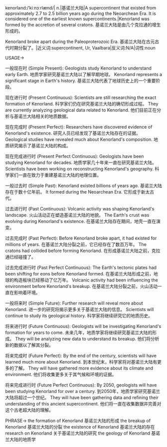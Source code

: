 kenorland:/ˈkiːnɔːrlænd/| n.|基诺兰大陆|A supercontinent that existed from approximately 2.7 to 2.5 billion years ago during the Neoarchean Era. It is considered one of the earliest known supercontinents.|Kenorland was formed by the accretion of several cratons. 基诺兰大陆是由几个克拉通的增生形成的。

Kenorland broke apart during the Paleoproterozoic Era. 基诺兰大陆在古元古代时期分裂了。|近义词:supercontinent, Ur, Vaalbara|反义词:N/A|词性:noun


USAGE->

一般现在时 (Simple Present):
Geologists study Kenorland to understand early Earth. 地质学家研究基诺兰大陆以了解早期地球。
Kenorland represents a significant stage in Earth's history. 基诺兰大陆代表了地球历史上的一个重要阶段。

现在进行时 (Present Continuous):
Scientists are still researching the exact formation of Kenorland. 科学家们仍在研究基诺兰大陆的确切形成过程。
They are currently analyzing geological data related to Kenorland. 他们目前正在分析与基诺兰大陆相关的地质数据。

现在完成时 (Present Perfect):
Researchers have discovered evidence of Kenorland's existence. 研究人员已经发现了基诺兰大陆存在的证据。
Geological studies have revealed much about Kenorland's composition. 地质研究揭示了基诺兰大陆的构成。

现在完成进行时 (Present Perfect Continuous):
Geologists have been studying Kenorland for decades.  地质学家几十年来一直在研究基诺兰大陆。
Scientists have been working on reconstructing Kenorland's geography. 科学家们一直在致力于重建基诺兰大陆的地理位置。

一般过去时 (Simple Past):
Kenorland existed billions of years ago. 基诺兰大陆存在于数十亿年前。
It formed during the Neoarchean Era. 它形成于新太古代。


过去进行时 (Past Continuous):
Volcanic activity was shaping Kenorland's landscape. 火山活动正在塑造基诺兰大陆的地貌。
The Earth's crust was evolving during Kenorland's existence. 在基诺兰大陆存在期间，地壳一直在演变。


过去完成时 (Past Perfect):
Before Kenorland broke apart, it had existed for millions of years. 在基诺兰大陆分裂之前，它已经存在了数百万年。
The cratons had collided before forming Kenorland.  在形成基诺兰大陆之前，克拉通已经碰撞了。

过去完成进行时 (Past Perfect Continuous):
The Earth's tectonic plates had been shifting for eons before Kenorland formed. 在基诺兰大陆形成之前，地球的构造板块已经移动了亿万年。
Volcanic activity had been influencing the environment before Kenorland's breakup. 在基诺兰大陆分裂之前，火山活动一直在影响着环境。

一般将来时 (Simple Future):
Further research will reveal more about Kenorland.  进一步的研究将揭示更多关于基诺兰大陆的信息。
Scientists will continue to study its geological history. 科学家将继续研究它的地质历史。

将来进行时 (Future Continuous):
Geologists will be investigating Kenorland's formation for years to come.  未来几年，地质学家将继续研究基诺兰大陆的形成。
They will be analyzing new data to understand its breakup. 他们将分析新的数据以了解其分裂。

将来完成时 (Future Perfect):
By the end of the century, scientists will have learned much more about Kenorland. 到本世纪末，科学家将对基诺兰大陆有更多的了解。
They will have gathered more evidence about its climate and environment. 他们将收集更多关于其气候和环境的证据。


将来完成进行时 (Future Perfect Continuous):
By 2050, geologists will have been studying Kenorland for over a century. 到2050年，地质学家研究基诺兰大陆将超过一个世纪。
They will have been gathering data and refining their understanding of this ancient supercontinent.  他们将一直在收集数据并完善对这个古老超大陆的理解。

PHRASE->
the formation of Kenorland 基诺兰大陆的形成
the breakup of Kenorland 基诺兰大陆的分裂
the existence of Kenorland 基诺兰大陆的存在
research on Kenorland  关于基诺兰大陆的研究
the geology of Kenorland 基诺兰大陆的地质学
